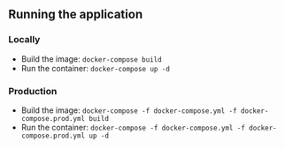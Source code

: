 
## Running the application
### Locally
- Build the image: `docker-compose build`
- Run the container: `docker-compose up -d`

### Production
- Build the image: `docker-compose -f docker-compose.yml -f docker-compose.prod.yml build`
- Run the container: `docker-compose -f docker-compose.yml -f docker-compose.prod.yml up -d`
